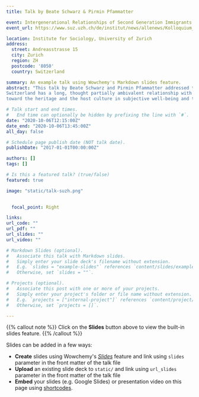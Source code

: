 ```yaml
---
title: Talk by Beate Schwarz & Pirmin Pfammatter

event: Intergenerational Relationships of Second Generation Immigrants
event_url: https://www.suz.uzh.ch/de/institut/news/allenews/Kolloquium_Schwarz.html

location: Institute for Sociology, University of Zurich
address:
  street: Andreasstrasse 15
  city: Zurich
  region: ZH
  postcode: '8050'
  country: Switzerland

summary: An example talk using Wowchemy's Markdown slides feature.
abstract: "This talk by Beate Schwarz and Pirmin Pfammatter addressed the intergenerational relations of adult second-generation immigrants.
Switzerland has a long, thought partially ambivalent relationship with their immigrant groups. This talk adresses the role of orientation 
toward the heritage and the host culture in subjective well-being and the role of experienced conflicts in the relationship toward parents in the explanation of support, that adult immigrants give to their parents"

# Talk start and end times.
#   End time can optionally be hidden by prefixing the line with `#`.
date: "2020-10-06T12:15:00Z"
date_end: "2020-10-06T13:45:00Z"
all_day: false

# Schedule page publish date (NOT talk date).
publishDate: "2017-01-01T00:00:00Z"

authors: []
tags: []

# Is this a featured talk? (true/false)
featured: true

image: "static/talk-suzh.png"

  
  focal_point: Right

links:
url_code: ""
url_pdf: ""
url_slides: ""
url_video: ""

# Markdown Slides (optional).
#   Associate this talk with Markdown slides.
#   Simply enter your slide deck's filename without extension.
#   E.g. `slides = "example-slides"` references `content/slides/example-slides.md`.
#   Otherwise, set `slides = ""`.

# Projects (optional).
#   Associate this post with one or more of your projects.
#   Simply enter your project's folder or file name without extension.
#   E.g. `projects = ["internal-project"]` references `content/project/deep-learning/index.md`.
#   Otherwise, set `projects = []`.

---
```


{{% callout note %}}
Click on the **Slides** button above to view the built-in slides feature.
{{% /callout %}}

Slides can be added in a few ways:

- **Create** slides using Wowchemy's [*Slides*](https://wowchemy.com/docs/managing-content/#create-slides) feature and link using `slides` parameter in the front matter of the talk file
- **Upload** an existing slide deck to `static/` and link using `url_slides` parameter in the front matter of the talk file
- **Embed** your slides (e.g. Google Slides) or presentation video on this page using [shortcodes](https://wowchemy.com/docs/writing-markdown-latex/).

